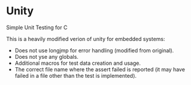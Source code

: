 Unity
=====

Simple Unit Testing for C

This is a heavily modified verion of unity for embedded systems:

* Does not use longjmp for error handling (modified from original).
* Does not yse any globals.
* Additional macros for test data creation and usage.
* The correct file name where the assert failed is reported (it may have failed in a file other
    than the test is implemented).
